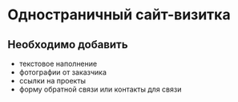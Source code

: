 # Одностраничный сайт-визитка

## Необходимо добавить
- текстовое наполнение
- фотографии от заказчика
- ссылки на проекты
- форму обратной связи или контакты для связи